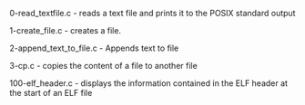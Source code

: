 0-read_textfile.c - reads a text file and prints it to the POSIX standard output

1-create_file.c - creates a file.

2-append_text_to_file.c - Appends text to file

3-cp.c - copies the content of a file to another file

100-elf_header.c - displays the information contained in the ELF header at the start of an ELF file
